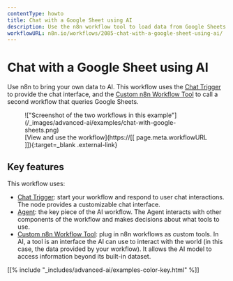 ```yaml
---
contentType: howto
title: Chat with a Google Sheet using AI
description: Use the n8n workflow tool to load data from Google Sheets into your AI workflow.
workflowURL: n8n.io/workflows/2085-chat-with-a-google-sheet-using-ai/
---
```


# Chat with a Google Sheet using AI

Use n8n to bring your own data to AI. This workflow uses the [Chat Trigger](/integrations/builtin/core-nodes/n8n-nodes-langchain.chattrigger/) to provide the chat interface, and the [Custom n8n Workflow Tool](/integrations/builtin/cluster-nodes/sub-nodes/n8n-nodes-langchain.toolworkflow/) to call a second workflow that queries Google Sheets.

<figure markdown>
!["Screenshot of the two workflows in this example"](/_images/advanced-ai/examples/chat-with-google-sheets.png)
<figcaption markdown>[View and use the workflow](https://[[ page.meta.workflowURL ]]){:target=_blank .external-link}</figcaption>
</figure>

## Key features

This workflow uses:

* [Chat Trigger](/integrations/builtin/core-nodes/n8n-nodes-langchain.chattrigger/): start your workflow and respond to user chat interactions. The node provides a customizable chat interface.
* [Agent](/integrations/builtin/cluster-nodes/root-nodes/n8n-nodes-langchain.agent/): the key piece of the AI workflow. The Agent interacts with other components of the workflow and makes decisions about what tools to use.
* [Custom n8n Workflow Tool](/integrations/builtin/cluster-nodes/sub-nodes/n8n-nodes-langchain.toolworkflow/): plug in n8n workflows as custom tools. In AI, a tool is an interface the AI can use to interact with the world (in this case, the data provided by your workflow). It allows the AI model to access information beyond its built-in dataset.

[[% include "_includes/advanced-ai/examples-color-key.html" %]]
